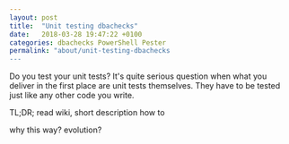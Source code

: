 ```yaml
---
layout: post
title:  "Unit testing dbachecks"
date:   2018-03-28 19:47:22 +0100
categories: dbachecks PowerShell Pester
permalink: "about/unit-testing-dbachecks
---
```


Do you test your unit tests? It's quite serious question when what you deliver in the first place are unit tests themselves. They have to be tested just like any other code you write. 

TL;DR; read wiki, short description how to

why this way? 
evolution? 


